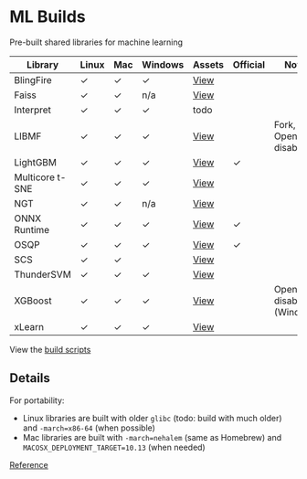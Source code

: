 # ML Builds

Pre-built shared libraries for machine learning

Library | Linux | Mac | Windows | Assets | Official | Notes
--- | --- | --- | --- | --- | --- | ---
BlingFire | ✓ | ✓ | ✓ | [View](https://github.com/ankane/ml-builds/releases/tag/blingfire-master) | |
Faiss | ✓ | ✓ | n/a | [View](https://github.com/ankane/ml-builds/releases/tag/faiss-1.6.1) | |
Interpret | ✓ | ✓ | ✓ | todo | |
LIBMF | ✓ | ✓ | ✓ | [View](https://github.com/ankane/ml-builds/releases/tag/libmf-master) | | Fork, OpenMP disabled
LightGBM | ✓ | ✓ | ✓ | [View](https://github.com/microsoft/LightGBM/releases) | ✓ |
Multicore t-SNE | ✓ | ✓ | ✓ | [View](https://github.com/ankane/ml-builds/releases/tag/multicore-tsne-master) | |
NGT | ✓ | ✓ | n/a | [View](https://github.com/ankane/ml-builds/releases/tag/ngt-1.10.0) | |
ONNX Runtime | ✓ | ✓ | ✓ | [View](https://github.com/microsoft/onnxruntime/releases) | ✓ |
OSQP | ✓ | ✓ | ✓ | [View](https://bintray.com/bstellato/generic/OSQP#files) | ✓ |
SCS | ✓ | ✓ | | [View](https://github.com/ankane/ml-builds/releases/tag/scs-2.0.2) | |
ThunderSVM | ✓ | ✓ | ✓ | [View](https://github.com/ankane/ml-builds/releases/tag/thundersvm-0.3.4) | |
XGBoost | ✓ | ✓ | ✓ | [View](https://github.com/ankane/ml-builds/releases/tag/xgboost-0.90) | | OpenMP disabled (Windows)
xLearn | ✓ | ✓ | ✓ | [View](https://github.com/ankane/ml-builds/releases/tag/xlearn-0.4.4) | |

View the [build scripts](.github/workflows)

## Details

For portability:

- Linux libraries are built with older `glibc` (todo: build with much older) and `-march=x86-64` (when possible)
- Mac libraries are built with `-march=nehalem` (same as Homebrew) and `MACOSX_DEPLOYMENT_TARGET=10.13` (when needed)

[Reference](https://gcc.gnu.org/onlinedocs/gcc/x86-Options.html)
